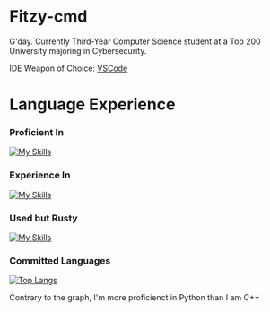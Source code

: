 # Fitzy-cmd
G'day. Currently Third-Year Computer Science student at a Top 200 University majoring in Cybersecurity.

IDE Weapon of Choice: [VSCode](https://code.visualstudio.com/)

# Language Experience
### Proficient In
[![My Skills](https://skillicons.dev/icons?i=py,github,java,arduino)](https://skillicons.dev)

### Experience In
[![My Skills](https://skillicons.dev/icons?i=qt,md,js,html,css,figma)](https://skillicons.dev)

### Used but Rusty
[![My Skills](https://skillicons.dev/icons?i=netlify,cs,cpp)](https://skillicons.dev)

### Committed Languages
[![Top Langs](https://github-readme-stats.vercel.app/api/top-langs/?username=Fitzy-cmd&layout=donut-vertical&theme=dark)](https://github.com/anuraghazra/github-readme-stats)

Contrary to the graph, I'm more proficienct in Python than I am C++
